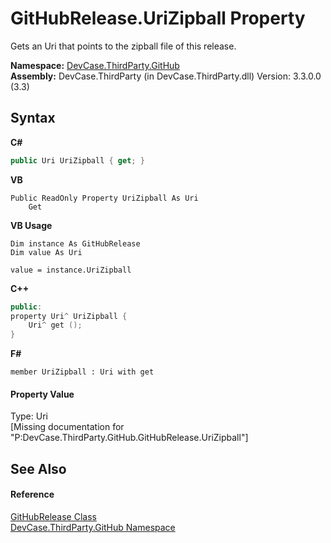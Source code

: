 # GitHubRelease.UriZipball Property 
 

Gets an Uri that points to the zipball file of this release.

**Namespace:**&nbsp;<a href="N_DevCase_ThirdParty_GitHub">DevCase.ThirdParty.GitHub</a><br />**Assembly:**&nbsp;DevCase.ThirdParty (in DevCase.ThirdParty.dll) Version: 3.3.0.0 (3.3)

## Syntax

**C#**<br />
``` C#
public Uri UriZipball { get; }
```

**VB**<br />
``` VB
Public ReadOnly Property UriZipball As Uri
	Get
```

**VB Usage**<br />
``` VB Usage
Dim instance As GitHubRelease
Dim value As Uri

value = instance.UriZipball

```

**C++**<br />
``` C++
public:
property Uri^ UriZipball {
	Uri^ get ();
}
```

**F#**<br />
``` F#
member UriZipball : Uri with get

```


#### Property Value
Type: Uri<br />\[Missing <value> documentation for "P:DevCase.ThirdParty.GitHub.GitHubRelease.UriZipball"\]

## See Also


#### Reference
<a href="T_DevCase_ThirdParty_GitHub_GitHubRelease">GitHubRelease Class</a><br /><a href="N_DevCase_ThirdParty_GitHub">DevCase.ThirdParty.GitHub Namespace</a><br />